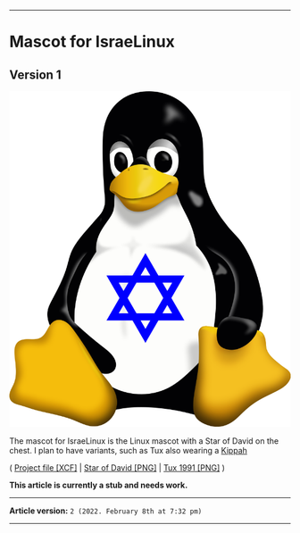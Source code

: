 
***

# Mascot for IsraeLinux

## Version 1

![/Graphics/Mascot/V1/IsraeLinux_Tux_V1.png](/Graphics/Mascots/V1/IsraeLinux_Tux_V1.png)

The mascot for IsraeLinux is the Linux mascot with a Star of David on the chest. I plan to have variants, such as Tux also wearing a [Kippah](https://en.wikipedia.org/wiki/Kippah/)

( [Project file [XCF]](/Graphics/Mascots/V1/Project/IsraeLinux_Tux.xcf) | [Star of David [PNG]](/Graphics/Mascots/V1/Project/800px-Star_of_David.svg.png) | [Tux 1991 [PNG]](/Graphics/Mascots/V1/Project/IsraeLinux_Tux.png) )

**This article is currently a stub and needs work.**

***

**Article version:** `2 (2022. February 8th at 7:32 pm)`

***
